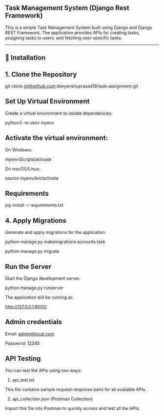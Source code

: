 ## Task Management System (Django Rest Framework)

This is a simple Task Management System built using Django and Django REST Framework. The application provides APIs for creating tasks, assigning tasks to users, and fetching user-specific tasks.

---

## 📌 Installation

## 1. Clone the Repository

git clone git@github.com:diwyanshuprasad19/task-assignment.git


## Set Up Virtual Environment
Create a virtual environment to isolate dependencies.

python3 -m venv myenv


## Activate the virtual environment:

On Windows:

myenv\Scripts\activate


On macOS/Linux:

source myenv/bin/activate


## Requirements

pip install -r requirements.txt

## 4. Apply Migrations
Generate and apply migrations for the application.

python manage.py makemigrations accounts task

python manage.py migrate

## Run the Server
Start the Django development server.

python manage.py runserver

The application will be running at:

http://127.0.0.1:8000/

## Admin credentials

Email: admin@local.com

Password: 12345

## API Testing
You can test the APIs using two ways:

1. api_test.txt

This file contains sample request-response pairs for all available APIs.

2. api_collection.json (Postman Collection)

Import this file into Postman to quickly access and test all the APIs.
